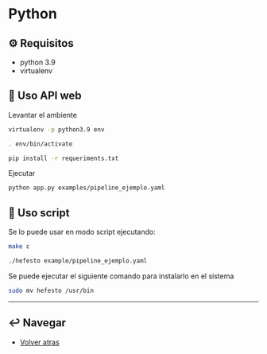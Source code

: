 # Python

## :gear: Requisitos

* python 3.9
* virtualenv

## :tada: Uso API web

Levantar el ambiente

```bash
virtualenv -p python3.9 env

. env/bin/activate

pip install -r requeriments.txt
```

Ejecutar

```bash
python app.py examples/pipeline_ejemplo.yaml
```

## :tada: Uso script

Se lo puede usar en modo script ejecutando:

```bash
make c

./hefesto example/pipeline_ejemplo.yaml
```

Se puede ejecutar el siguiente comando para instalarlo en el sistema

```bash
sudo mv hefesto /usr/bin
```

---
## :leftwards_arrow_with_hook: Navegar

* [Volver atras](../README.md)
